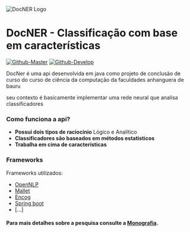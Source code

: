 ![DocNER Logo](https://s22.postimg.org/uvqoxh03l/2_Flat_logo_on_transparent_293x67.png)


# DocNER - Classificação com base em características #

[![Github-Master](https://img.shields.io/github/release/filoe/cscore.svg)](https://github.com/brow-joe/DOCNER/tree/master)
[![Github-Develop](https://img.shields.io/github/release/filoe/cscore.svg)](https://github.com/brow-joe/DOCNER/tree/develop)

DocNer é uma api desenvolvida em java como projeto de conclusão de curso do curso de ciência da computação da faculdades anhanguera de bauru

seu contexto é basicamente implementar uma rede neural que analisa classificadores

### Como funciona a api? ###
 - **Possui dois tipos de raciocínio** Lógico e Analítico
 - **Classificadores são baseados em métodos estatísticos** 
 - **Trabalha em cima de características**

### Frameworks ###

Frameworks utilizados:

- [OpenNLP](https://opennlp.apache.org/)
- [Mallet](http://mallet.cs.umass.edu/)
- [Encog](http://www.heatonresearch.com/encog/)
- [Spring boot](https://projects.spring.io/spring-boot/)
- [...]

#### Para mais detalhes sobre a pesquisa consulte a [Monografia](http://www.google.com.br/AindaNaoDisponivel).  ####